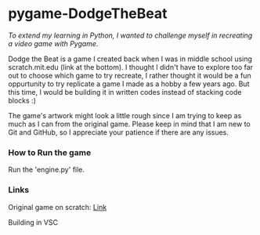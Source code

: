 # pygame-DodgeTheBeat

*To extend my learning in Python, I wanted to challenge myself in recreating a video game with Pygame.*

Dodge the Beat is a game I created back when I was in middle school using scratch.mit.edu (link at the bottom). I thought I didn't have to explore too far out to choose which game to try recreate, I rather thought it would be a fun oppurtunity to try replicate a game I made as a hobby a few years ago. But this time, I would be building it in written codes instead of stacking code blocks :)

The game's artwork might look a little rough since I am trying to keep as much as I can from the original game. Please keep in mind that I am new to Git and GitHub, so I appreciate your patience if there are any issues.

### How to Run the game
Run the 'engine.py' file.

### Links
Original game on scratch: [Link](https://scratch.mit.edu/projects/172581869/)

Building in VSC
